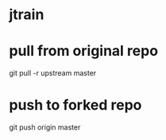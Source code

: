 # jtrain

# pull from original repo

git pull -r upstream master

# push to forked repo

git push origin master
